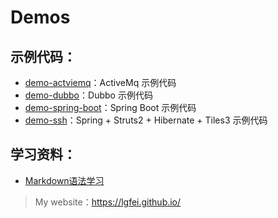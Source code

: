 # Demos

## 示例代码：

- [demo-actviemq](https://github.com/lgfei/demos/tree/master/demo-actviemq)：ActiveMq 示例代码
- [demo-dubbo](https://github.com/lgfei/demos/tree/master/demo-dubbo)：Dubbo 示例代码
- [demo-spring-boot](https://github.com/lgfei/demos/tree/master/demo-spring-boot)：Spring Boot 示例代码
- [demo-ssh](https://github.com/lgfei/demos/tree/master/demo-ssh)：Spring + Struts2 + Hibernate + Tiles3 示例代码

## 学习资料：

- [Markdown语法学习](https://github.com/guodongxiaren/README)

> My website：https://lgfei.github.io/

